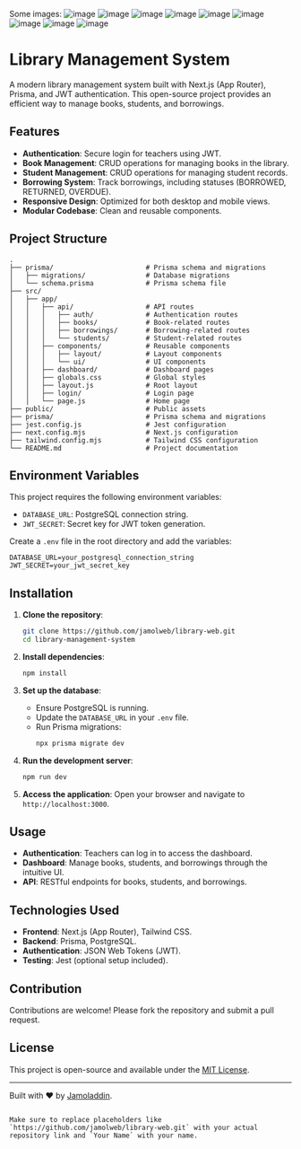 Some images:
![image](https://github.com/user-attachments/assets/73c54d7d-e188-4194-bce3-a7534d2949e5)
![image](https://github.com/user-attachments/assets/d61c6880-23fd-46ce-92f3-4fb60f79fa78)
![image](https://github.com/user-attachments/assets/5a852840-b23f-4c17-9843-25fbcc2477cd)
![image](https://github.com/user-attachments/assets/11e554f7-5531-4154-addf-f761157a0c1f)
![image](https://github.com/user-attachments/assets/bf36cca7-c94d-48f4-99f7-6b905b54ddf5)
![image](https://github.com/user-attachments/assets/baef0c31-63d5-43ba-930f-bc62abb7f828)
![image](https://github.com/user-attachments/assets/0483df30-cb71-40d5-9228-ce56049c1d43)
![image](https://github.com/user-attachments/assets/09044bb4-9f87-4c93-a3ef-2161e98f092f)
![image](https://github.com/user-attachments/assets/d74f0ad9-dc95-4e04-a3c7-4bdaa7bf48bd)




# Library Management System

A modern library management system built with Next.js (App Router), Prisma, and JWT authentication. This open-source project provides an efficient way to manage books, students, and borrowings.

## Features

- **Authentication**: Secure login for teachers using JWT.
- **Book Management**: CRUD operations for managing books in the library.
- **Student Management**: CRUD operations for managing student records.
- **Borrowing System**: Track borrowings, including statuses (BORROWED, RETURNED, OVERDUE).
- **Responsive Design**: Optimized for both desktop and mobile views.
- **Modular Codebase**: Clean and reusable components.

## Project Structure

```plaintext
.
├── prisma/                       # Prisma schema and migrations
│   ├── migrations/               # Database migrations
│   └── schema.prisma             # Prisma schema file
├── src/
│   ├── app/
│   │   ├── api/                  # API routes
│   │   │   ├── auth/             # Authentication routes
│   │   │   ├── books/            # Book-related routes
│   │   │   ├── borrowings/       # Borrowing-related routes
│   │   │   └── students/         # Student-related routes
│   │   ├── components/           # Reusable components
│   │   │   ├── layout/           # Layout components
│   │   │   └── ui/               # UI components
│   │   ├── dashboard/            # Dashboard pages
│   │   ├── globals.css           # Global styles
│   │   ├── layout.js             # Root layout
│   │   ├── login/                # Login page
│   │   └── page.js               # Home page
├── public/                       # Public assets
├── prisma/                       # Prisma schema and migrations
├── jest.config.js                # Jest configuration
├── next.config.mjs               # Next.js configuration
├── tailwind.config.mjs           # Tailwind CSS configuration
└── README.md                     # Project documentation
```

## Environment Variables

This project requires the following environment variables:

- `DATABASE_URL`: PostgreSQL connection string.
- `JWT_SECRET`: Secret key for JWT token generation.

Create a `.env` file in the root directory and add the variables:

```plaintext
DATABASE_URL=your_postgresql_connection_string
JWT_SECRET=your_jwt_secret_key
```

## Installation

1. **Clone the repository**:
   ```bash
   git clone https://github.com/jamolweb/library-web.git
   cd library-management-system
   ```

2. **Install dependencies**:
   ```bash
   npm install
   ```

3. **Set up the database**:
   - Ensure PostgreSQL is running.
   - Update the `DATABASE_URL` in your `.env` file.
   - Run Prisma migrations:
     ```bash
     npx prisma migrate dev
     ```

4. **Run the development server**:
   ```bash
   npm run dev
   ```

5. **Access the application**:
   Open your browser and navigate to `http://localhost:3000`.

## Usage

- **Authentication**: Teachers can log in to access the dashboard.
- **Dashboard**: Manage books, students, and borrowings through the intuitive UI.
- **API**: RESTful endpoints for books, students, and borrowings.

## Technologies Used

- **Frontend**: Next.js (App Router), Tailwind CSS.
- **Backend**: Prisma, PostgreSQL.
- **Authentication**: JSON Web Tokens (JWT).
- **Testing**: Jest (optional setup included).

## Contribution

Contributions are welcome! Please fork the repository and submit a pull request.

## License

This project is open-source and available under the [MIT License](LICENSE).

---

Built with ❤️ by [Jamoladdin](https://t.me/jamoldev).
```

Make sure to replace placeholders like `https://github.com/jamolweb/library-web.git` with your actual repository link and `Your Name` with your name.
